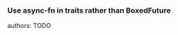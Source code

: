 ### Use async-fn in traits rather than BoxedFuture

<div class="release-feature-authors">authors: TODO</div>
